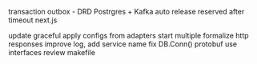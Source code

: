 transaction outbox - DRD Postrgres + Kafka
auto release reserved after timeout
next.js

update graceful
apply configs from adapters
start multiple
formalize http responses
improve log, add service name
fix DB.Conn()
protobuf
use interfaces
review makefile
